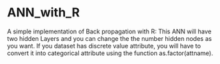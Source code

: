 # ANN_with_R
A simple implementation of Back propagation with R: This ANN will have two hidden Layers and you can change the the number hidden nodes as you want.
If you dataset has discrete value attribute, you will have to convert it into categorical attribute using the function as.factor(attname).

